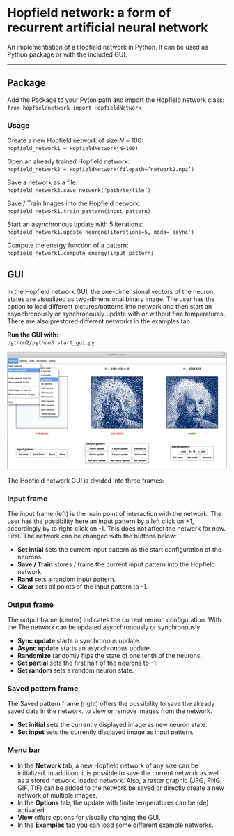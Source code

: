 # Hopfield network: a form of recurrent artificial neural network
An implementiation of a Hopfield network in Python. It can be used as Python package or with the included GUI.
****
## Package
Add the Package to your Pyton path and import the Hopfield network class:
`from hopfieldnetwork import HopfieldNetwork`

### Usage

Create a new Hopfield network of size _N_ = 100:\
`hopfield_network1 = HopfieldNetwork(N=100)`

Open an already trained Hopfield network:\
`hopfield_network2 = HopfieldNetwork(filepath=’network2.npz’)`

Save a network as a file:\
`hopfield_network3.save_network(’path/to/file’)`

Save / Train Images into the Hopfield network:\
`hopfield_network1.train_pattern(input_pattern)`

Start an asynchronous update with 5 iterations:\
`hopfield_network1.update_neurons(iterations=5, mode=’async’)`

Compute the energy function of a pattern:\
`hopfield_network1.compute_energy(input_pattern)`


## GUI

In the Hopfield network GUI, the one-dimensional vectors of the neuron states are visualized as two-dimensional binary image. The user has the option to load different pictures/patterns into network and then start an asynchronously or synchronously update with or without fine temperatures. There are also prestored different networks in the examples tab.


**Run the GUI with:**\
`python2/python3 start_gui.py`

![Hopfield network GUI](examples/project4/latex/images/gui_screenshot.png?raw=true)

The Hopfield network GUI is divided into three frames:

### Input frame
The input frame (left) is the main point of interaction with the network. The user has the possibility here an input pattern by a left click on +1, accordingly by to right-click on -1. This does not affect the network for now. First. The network can be changed with the buttons below:
- **Set intial** sets the current input pattern as the start configuration of the neurons.
- **Save / Train** stores / trains the current input pattern into the Hopfield network.
- **Rand** sets a random input pattern.
- **Clear** sets all points of the input pattern to -1.

### Output frame
The output frame (center) indicates the current neuron configuration. With the
The network can be updated asynchronously or synchronously.
- **Sync update** starts a synchronous update.
- **Async update** starts an asynchronous update.
- **Randomize** randomly flips the state of one tenth of the neurons.
- **Set partial** sets the first half of the neurons to -1.
- **Set random** sets a random neuron state.

### Saved pattern frame
The Saved pattern frame (right) offers the possibility to save the already saved data in the network.
to view or remove images from the network.
- **Set initial** sets the currently displayed image as new neuron state.
- **Set input** sets the currently displayed image as input pattern.

### Menu bar
- In the **Network** tab, a new Hopfield network of any size can be initialized.
In addition, it is possible to save the current network as well as a stored network.
loaded network. Also, a raster graphic (JPG, PNG, GIF, TIF) can be added to the network
be saved or directly create a new network of multiple images.
- In the **Options** tab, the update with finite temperatures can be (de) activated.
- **View** offers options for visually changing the GUI.
- In the **Examples** tab you can load some different example networks.
